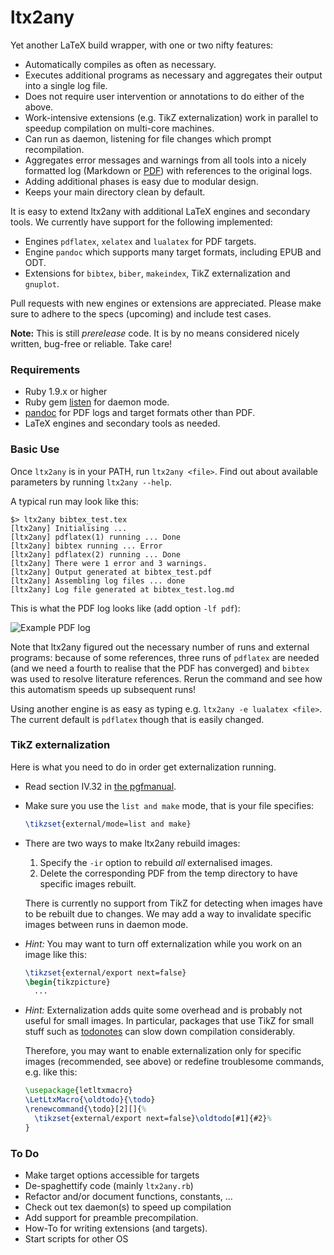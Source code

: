 ltx2any
=======

Yet another LaTeX build wrapper, with one or two nifty features:

 * Automatically compiles as often as necessary.
 * Executes additional programs as necessary and aggregates their output into
   a single log file.
 * Does not require user intervention or annotations to do either of the above.
 * Work-intensive extensions (e.g. TikZ externalization) work in parallel to
   speedup compilation on multi-core machines.
 * Can run as daemon, listening for file changes which prompt recompilation.
 * Aggregates error messages and warnings from all tools into a nicely formatted 
   log (Markdown or [PDF](https://f.cloud.github.com/assets/1488534/937836/3e58c1e4-00ec-11e3-961c-9166c9c8d3c2.png)) 
   with references to the original logs.
 * Adding additional phases is easy due to modular design.
 * Keeps your main directory clean by default.
 
It is easy to extend ltx2any with additional LaTeX engines and secondary tools.
We currently have support for the following implemented:

 * Engines `pdflatex`, `xelatex` and `lualatex` for PDF targets.
 * Engine `pandoc` which supports many target formats, including EPUB and ODT.
 * Extensions for `bibtex`, `biber`, `makeindex`, TikZ externalization and `gnuplot`.
 
Pull requests with new engines or extensions are appreciated. Please make sure
to adhere to the specs (upcoming) and include test cases.

**Note:** This is still *prerelease* code. It is by no means considered nicely written, 
bug-free or reliable. Take care!

### Requirements ###

 * Ruby 1.9.x or higher
 * Ruby gem [listen](https://github.com/guard/listen) for daemon mode.
 * [pandoc](https://github.com/jgm/pandoc) for PDF logs and target formats other than PDF.
 * LaTeX engines and secondary tools as needed.

### Basic Use ###

Once `ltx2any` is in your PATH, run `ltx2any <file>`. Find out about available parameters by running `ltx2any --help`.

A typical run may look like this:

```
$> ltx2any bibtex_test.tex 
[ltx2any] Initialising ...
[ltx2any] pdflatex(1) running ... Done
[ltx2any] bibtex running ... Error
[ltx2any] pdflatex(2) running ... Done
[ltx2any] There were 1 error and 3 warnings.
[ltx2any] Output generated at bibtex_test.pdf
[ltx2any] Assembling log files ... done
[ltx2any] Log file generated at bibtex_test.log.md
```

This is what the PDF log looks like (add option `-lf pdf`):

![Example PDF log](https://f.cloud.github.com/assets/1488534/937836/3e58c1e4-00ec-11e3-961c-9166c9c8d3c2.png)

Note that ltx2any figured out the necessary number of runs and external programs: 
because of some references, three runs of `pdflatex` are needed (and we 
need a fourth to realise that the PDF has converged) and `bibtex` was
used to resolve literature references.
Rerun the command and see how this automatism speeds up subsequent runs!

Using another engine is as easy as typing e.g. `ltx2any -e lualatex <file>`. The
current default is `pdflatex` though that is easily changed.

### TikZ externalization ###

Here is what you need to do in order get externalization running.

 * Read section IV.32 in [the pgfmanual](http://mirrors.ctan.org/graphics/pgf/base/doc/generic/pgf/pgfmanual.pdf).
 * Make sure you use the `list and make` mode, that is your file specifies:
   
   ```latex
   \tikzset{external/mode=list and make}
   ```
        
 * There are two ways to make ltx2any rebuild images:
    1. Specify the `-ir` option to rebuild *all* externalised images.
    2. Delete the corresponding PDF from the temp directory to have specific
      images rebuilt.
      
   There is currently no support from TikZ for detecting when images have to be
   rebuilt due to changes. We may add a way to invalidate specific images between
   runs in daemon mode.
     
 * *Hint:* You may want to turn off externalization while you work on an image 
    like this:
    
    ```latex
    \tikzset{external/export next=false}
    \begin{tikzpicture}
      ...
    ```
         
 * *Hint:* Externalization adds quite some overhead and is probably not useful
    for small images. In particular, packages that use TikZ for small stuff
    such as [todonotes](http://ctan.org/pkg/todonotes) can slow down compilation
    considerably.
    
    Therefore, you may want to enable externalization only for specific images
    (recommended, see above) or redefine troublesome commands, e.g. like this:

    ```latex
    \usepackage{letltxmacro}
    \LetLtxMacro{\oldtodo}{\todo}
    \renewcommand{\todo}[2][]{%
      \tikzset{external/export next=false}\oldtodo[#1]{#2}%
    }
    ```

### To Do ###
 
 * Make target options accessible for targets
 * De-spaghettify code (mainly `ltx2any.rb`)
 * Refactor and/or document functions, constants, ...
 * Check out tex daemon(s) to speed up compilation
 * Add support for preamble precompilation.
 * How-To for writing extensions (and targets).
 * Start scripts for other OS
